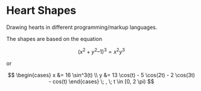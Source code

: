 # Heart Shapes

Drawing hearts in different programming/markup languages.

The shapes are based on the equation

$$
(x^2 + y^2 – 1)^3 = x^2 y^3
$$

or

$$
\begin{cases}
x &= 16 \sin^3(t) \\
y &= 13 \cos(t) - 5 \cos(2t) - 2 \cos(3t) - cos(t)
\end{cases} \; , \; t \in [0, 2 \pi)
$$
